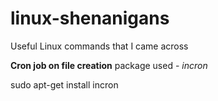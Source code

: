 # linux-shenanigans
Useful Linux commands that I came across

**Cron job on file creation**
package used - _incron_

sudo apt-get install incron
